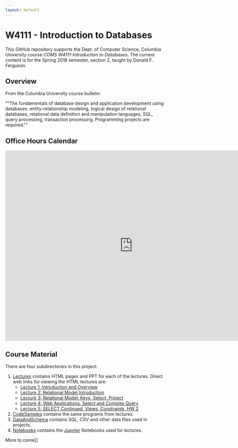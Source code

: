 ```yaml
---
layout: default
---
```


# W4111 - Introduction to Databases

This GitHub repository supports the Dept. of Computer Science, Columbia University course
_COMS W4111-Introduction to Databases_. The current content is for
the Spring 2018 semester, section 2, taught by Donald F. Ferguson.

## Overview

From the Columbia University course bulletin:

""The fundamentals of database design and application development using databases: entity-relationship modeling,
logical design of relational databases,
relational data definition and manipulation languages, SQL, query processing,
transaction processing. Programming projects are required.""

## Office Hours Calendar

<iframe src="https://calendar.google.com/calendar/embed?src=columbia.edu_jbkdjs20p6d1vvstnsebrfg0b0%40group.calendar.google.com&ctz=America%2FNew_York" style="border: 0" width="800" height="600" frameborder="0" scrolling="no"></iframe>


## Course Material

There are four subdirectories in this project:

1. [Lectures](./Lectures) contains HTML pages and PPT for each of the lectures. Direct web links for
viewing the HTML lectures are:
    - [Lecture 1: Introduction and Overview](./Lectures/w4111-L1-s2018-Introduction.html)
    - [Lecture 2: Relational Model Introduction](./Lectures/w4111-L2-s2018-ModelRelational.html)
    - [Lecture 3: Relational Model: Keys, Select, Project](./Lectures/w4111-L3-RelationalAndWebV1.html)
    - [Lecture 4: Web Applications, Select and Complex Query](./Lectures/w4111-L4-SelectAndWebContinued.html)
    - [Lecture 5: SELECT Continued, Views, Constraints, HW 2](./Lectures/w4111-L4-Select-Constraints-HW2.html)
1. [CodeSamples](./CodeSamples) contains the same programs from lectures.
1. [DataAndSchema](./DataAndSchema) contains SQL, CSV and other data files used in projects.
1. [Notebooks](./Notebooks) contains the [Jupyter](http://jupyter.org/) Notebooks used
for lectures.

More to come[]